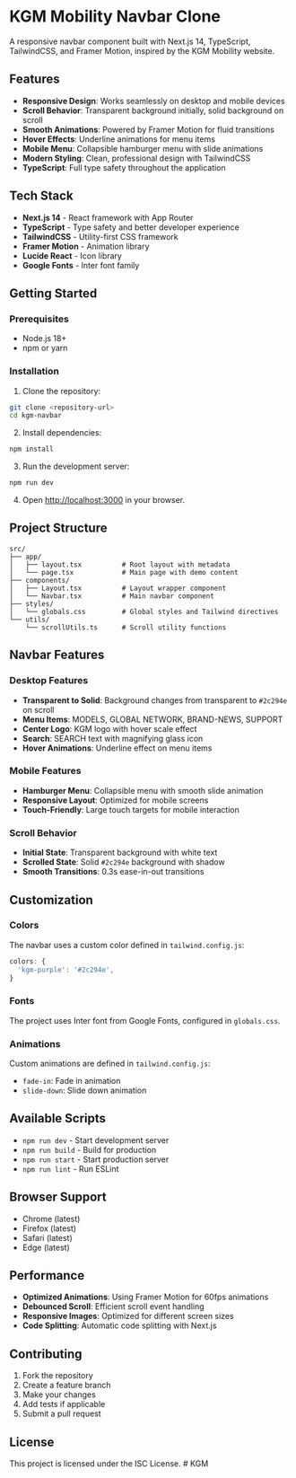 # KGM Mobility Navbar Clone

A responsive navbar component built with Next.js 14, TypeScript, TailwindCSS, and Framer Motion, inspired by the KGM Mobility website.

## Features

- **Responsive Design**: Works seamlessly on desktop and mobile devices
- **Scroll Behavior**: Transparent background initially, solid background on scroll
- **Smooth Animations**: Powered by Framer Motion for fluid transitions
- **Hover Effects**: Underline animations for menu items
- **Mobile Menu**: Collapsible hamburger menu with slide animations
- **Modern Styling**: Clean, professional design with TailwindCSS
- **TypeScript**: Full type safety throughout the application

## Tech Stack

- **Next.js 14** - React framework with App Router
- **TypeScript** - Type safety and better developer experience
- **TailwindCSS** - Utility-first CSS framework
- **Framer Motion** - Animation library
- **Lucide React** - Icon library
- **Google Fonts** - Inter font family

## Getting Started

### Prerequisites

- Node.js 18+ 
- npm or yarn

### Installation

1. Clone the repository:
```bash
git clone <repository-url>
cd kgm-navbar
```

2. Install dependencies:
```bash
npm install
```

3. Run the development server:
```bash
npm run dev
```

4. Open [http://localhost:3000](http://localhost:3000) in your browser.

## Project Structure

```
src/
├── app/
│   ├── layout.tsx          # Root layout with metadata
│   └── page.tsx            # Main page with demo content
├── components/
│   ├── Layout.tsx          # Layout wrapper component
│   └── Navbar.tsx          # Main navbar component
├── styles/
│   └── globals.css         # Global styles and Tailwind directives
└── utils/
    └── scrollUtils.ts      # Scroll utility functions
```

## Navbar Features

### Desktop Features
- **Transparent to Solid**: Background changes from transparent to `#2c294e` on scroll
- **Menu Items**: MODELS, GLOBAL NETWORK, BRAND-NEWS, SUPPORT
- **Center Logo**: KGM logo with hover scale effect
- **Search**: SEARCH text with magnifying glass icon
- **Hover Animations**: Underline effect on menu items

### Mobile Features
- **Hamburger Menu**: Collapsible menu with smooth slide animation
- **Responsive Layout**: Optimized for mobile screens
- **Touch-Friendly**: Large touch targets for mobile interaction

### Scroll Behavior
- **Initial State**: Transparent background with white text
- **Scrolled State**: Solid `#2c294e` background with shadow
- **Smooth Transitions**: 0.3s ease-in-out transitions

## Customization

### Colors
The navbar uses a custom color defined in `tailwind.config.js`:
```javascript
colors: {
  'kgm-purple': '#2c294e',
}
```

### Fonts
The project uses Inter font from Google Fonts, configured in `globals.css`.

### Animations
Custom animations are defined in `tailwind.config.js`:
- `fade-in`: Fade in animation
- `slide-down`: Slide down animation

## Available Scripts

- `npm run dev` - Start development server
- `npm run build` - Build for production
- `npm run start` - Start production server
- `npm run lint` - Run ESLint

## Browser Support

- Chrome (latest)
- Firefox (latest)
- Safari (latest)
- Edge (latest)

## Performance

- **Optimized Animations**: Using Framer Motion for 60fps animations
- **Debounced Scroll**: Efficient scroll event handling
- **Responsive Images**: Optimized for different screen sizes
- **Code Splitting**: Automatic code splitting with Next.js

## Contributing

1. Fork the repository
2. Create a feature branch
3. Make your changes
4. Add tests if applicable
5. Submit a pull request

## License

This project is licensed under the ISC License. # KGM

